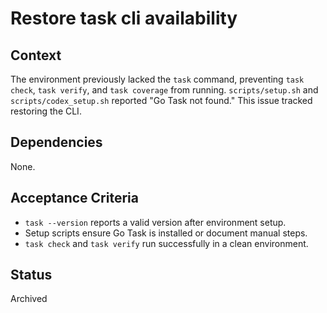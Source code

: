 # Restore task cli availability

## Context
The environment previously lacked the `task` command, preventing `task check`,
`task verify`, and `task coverage` from running. `scripts/setup.sh` and
`scripts/codex_setup.sh` reported "Go Task not found." This issue tracked
restoring the CLI.

## Dependencies
None.

## Acceptance Criteria
- `task --version` reports a valid version after environment setup.
- Setup scripts ensure Go Task is installed or document manual steps.
- `task check` and `task verify` run successfully in a clean environment.

## Status
Archived
